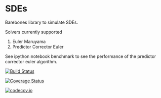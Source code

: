 # SDEs

Barebones library to simulate SDEs. 

Solvers currently supported

1. Euler Maruyama
2. Predictor Corrector Euler

See ipython notebook benchmark to see the performance of the predictor corrector euler algorithm.

[![Build Status](https://travis-ci.org/onoderat/SDEs.jl.svg?branch=master)](https://travis-ci.org/onoderat/SDEs.jl)

[![Coverage Status](https://coveralls.io/repos/onoderat/SDEs.jl/badge.svg?branch=master&service=github)](https://coveralls.io/github/onoderat/SDEs.jl?branch=master)

[![codecov.io](http://codecov.io/github/onoderat/SDEs.jl/coverage.svg?branch=master)](http://codecov.io/github/onoderat/SDEs.jl?branch=master)
